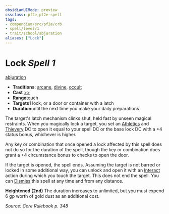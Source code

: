```yaml
---
obsidianUIMode: preview
cssclass: pf2e,pf2e-spell
tags:
- compendium/src/pf2e/crb
- spell/level/1
- trait/school/abjuration
aliases: ["Lock"]
---
```

# Lock *Spell 1*   
[abjuration](abjuration.md)  

- **Traditions**: [arcane](arcane.md), [divine](divine.md), [occult](occult.md)
- **Cast** [>>](chapter-9-playing-the-game.md#Actions "Two-Action") 
- **Range**touch
- **Targets**1 lock, or a door or container with a latch
- **Duration**until the next time you make your daily preparations

The target's latch mechanism clinks shut, held fast by unseen magical restraints. When you magically lock a target, you set an [Athletics](../skills.md#Athletics) and [Thievery](../skills.md#Thievery) DC to open it equal to your spell DC or the base lock DC with a +4 status bonus, whichever is higher.

Any key or combination that once opened a lock affected by this spell does not do so for the duration of the spell, though the key or combination does grant a +4 circumstance bonus to checks to open the door.

If the target is opened, the spell ends. Assuming the target is not barred or locked in some additional way, you can unlock and open it with an [Interact](interact.md) action during which you touch the target. This does not end the spell. You can [Dismiss](dismiss.md) this spell at any time and from any distance.

**Heightened (2nd)** The duration increases to unlimited, but you must expend 6 gp worth of gold dust as an additional cost.

*Source: Core Rulebook p. 348*